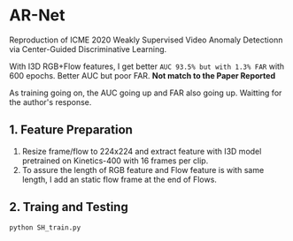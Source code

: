 # AR-Net
Reproduction of ICME 2020 Weakly Supervised Video Anomaly Detectionn via Center-Guided Discriminative Learning.

With I3D RGB+Flow features, I get better `AUC 93.5% but with 1.3% FAR` with 600 epochs. Better AUC but poor FAR. **Not match to the Paper Reported**

As training going on, the AUC going up and FAR also going up. Waitting for the author's response.


## 1. Feature Preparation
1. Resize frame/flow to 224x224 and extract feature with I3D model pretrained on Kinetics-400 with 16 frames per clip.
2. To assure the length of RGB feature and Flow feature is with same length, I add an static flow frame at the end of Flows.

## 2. Traing and Testing
`python SH_train.py`

